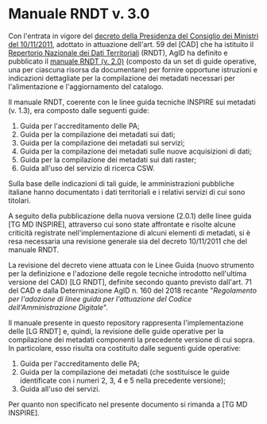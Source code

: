 # Manuale RNDT v. 3.0

Con l&#39;entrata in vigore del [decreto della Presidenza del Consiglio dei Ministri del 10/11/2011](https://geodati.gov.it/geoportale/regole-tecniche-rndt), adottato in attuazione dell&#39;art. 59 del [CAD] che ha istituito il [Repertorio Nazionale dei Dati Territoriali](https://geodati.gov.it) (RNDT), AgID ha definito e pubblicato il [manuale RNDT (v. 2.0)](https://geodati.gov.it/geoportale/manuale-rndt) (composto da un set di guide operative, una per ciascuna risorsa da documentare) per fornire opportune istruzioni e indicazioni dettagliate per la compilazione dei metadati necessari per l&#39;alimentazione e l&#39;aggiornamento del catalogo.

Il manuale RNDT, coerente con le linee guida tecniche INSPIRE sui metadati (v. 1.3), era composto dalle seguenti guide:

1. Guida per l&#39;accreditamento delle PA;
2. Guida per la compilazione dei metadati sui dati;
3. Guida per la compilazione dei metadati sui servizi;
4. Guida per la compilazione dei metadati sulle nuove acquisizioni di dati;
5. Guida per la compilazione dei metadati sui dati raster;
6. Guida all&#39;uso del servizio di ricerca CSW.

Sulla base delle indicazioni di tali guide, le amministrazioni pubbliche italiane hanno documentato i dati territoriali e i relativi servizi di cui sono titolari.

A seguito della pubblicazione della nuova versione (2.0.1) delle linee guida [TG MD INSPIRE], attraverso cui sono state affrontate e risolte alcune criticità registrate nell&#39;implementazione di alcuni elementi di metadati, si è resa necessaria una revisione generale sia del decreto 10/11/2011 che del manuale RNDT.

La revisione del decreto viene attuata con le Linee Guida (nuovo strumento per la definizione e l&#39;adozione delle regole tecniche introdotto nell&#39;ultima versione del CAD) [LG RNDT], definite secondo quanto previsto dall&#39;art. 71 del CAD e dalla Determinazione AgID n. 160 del 2018 recante &quot;_Regolamento per l&#39;adozione di linee guida per l&#39;attuazione del Codice dell&#39;Amministrazione Digitale_&quot;.

Il manuale presente in questo repository rappresenta l&#39;implementazione delle [LG RNDT] e, quindi, la revisione delle guide operative per la compilazione dei metadati componenti la precedente versione di cui sopra. In particolare, esso risulta ora costituito dalle seguenti guide operative:

1. Guida per l&#39;accreditamento delle PA;
2. Guida per la compilazione dei metadati (che sostituisce le guide identificate con i numeri 2, 3, 4 e 5 nella precedente versione);
3. Guida all&#39;uso dei servizi.

Per quanto non specificato nel presente documento si rimanda a [TG MD INSPIRE].
